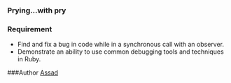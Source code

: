 ### Prying...with pry

### Requirement

  - Find and fix a bug in code while in a synchronous call with an observer.
  - Demonstrate an ability to use common debugging tools and techniques in Ruby.

###Author
  [Assad](https://github.com/nottherealalanturing/)

